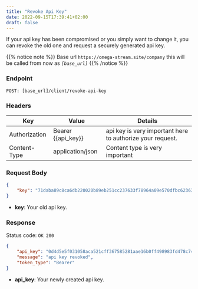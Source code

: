 ```yaml
---
title: "Revoke Api Key"
date: 2022-09-15T17:39:41+02:00
draft: false
---
```


If your api key has been compromised or you simply want to change it, you can revoke the old one and request a securely generated api key.

{{% notice note %}}
Base url `https://omega-stream.site/company` this will be called from now as *`[base_url]`*
{{% /notice %}}

### Endpoint
```url
POST: [base_url]/client/revoke-api-key
```

### Headers
| Key           | Value              | Details                                                 |
|---------------|--------------------|---------------------------------------------------------|
| Authorization | Bearer {{api_key}} | api key is very important here to authorize your request. |
| Content-Type  | application/json   | Content type is very important   |


### Request Body
```json
{
    "key": "71daba89c8ca6db220020b89eb251cc237633f78964a09e570dfbc62363fa67e"
}
```
- **key**: Your old api key.

### Response
Status code: `OK 200`

```json
{
    "api_key": "0d4d5e5f031058aca521cff367585281aae16b0ff498983fd478c7404bf56f40",
    "message": "api key revoked",
    "token_type": "Bearer"
}
```
- **api_key**: Your newly created api key.